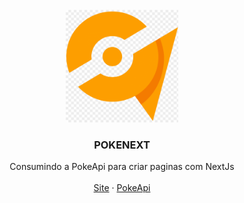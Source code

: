<br />
<div align="center">
  <a href="https://raw.githubusercontent.com/matheus55391/pokenext/main/public/icon.png">
    <img src="public/icon.png" alt="Logo" width="180" height="180">
  </a>

<h3 align="center">POKENEXT</h3>

  <p align="center">
    Consumindo a PokeApi para criar paginas com NextJs
    <br />
    <br />
    <a href="https://pokenext-brown-three.vercel.app/">Site</a>
    ·
    <a href="https://pokeapi.co/">PokeApi</a>
  </p>
</div>


